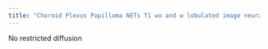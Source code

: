 ```yaml
---
title: "Choroid Plexus Papilloma NETs T1 wo and w lobulated image neuraxis with both paps andCA"
---
```

No restricted diffusion

